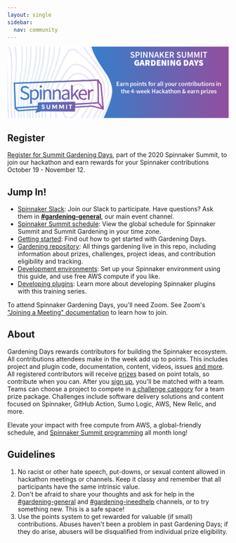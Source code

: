 ```yaml
---
layout: single
sidebar:
  nav: community
---
```

![image](summit-gardening-banner.png)
## Register
[Register for Summit Gardening Days](https://events.linuxfoundation.org/spinnaker-summit/register/), part of the 2020 Spinnaker Summit, to join our hackathon and earn rewards for your Spinnaker contributions October 19 - November 12.

## Jump In!
- [Spinnaker Slack](https://join.spinnaker.io): Join our Slack to participate. Have questions? Ask them in [__#gardening-general__](https://spinnakerteam.slack.com/archives/CV4A90DPF), our main event channel.
- [Spinnaker Summit schedule](https://events.linuxfoundation.org/spinnaker-summit/program/schedule/): View the global schedule for Spinnaker Summit and Summit Gardening in your time zone.
- [Getting started](https://github.com/spinnaker-hackathon/gardening/blob/master/getting-started.md): Find out how to get started with Gardening Days.
- [Gardening repository](https://github.com/spinnaker-hackathon/gardening): All things gardening live in this repo, including information about prizes, challenges, project ideas, and contribution eligibility and tracking.
- [Development environments](dev-environment.md): Set up your Spinnaker environment using this guide, and use free AWS compute if you like.
- [Developing plugins](developing-plugins.md): Learn more about developing Spinnaker plugins with this training series.

To attend Spinnaker Gardening Days, you'll need Zoom. See Zoom's ["Joining a Meeting" documentation](https://support.zoom.us/hc/en-us/articles/201362193-Joining-a-Meeting) to learn how to join.

## About
Gardening Days rewards contributors for building the Spinnaker ecosystem. All contributions attendees make in the week add up to points. This includes project and plugin code, documentation, content, videos, issues [and more](https://spinnaker.io/community/gardening/what-to-hack/). All registered contributors will receive [prizes](https://github.com/spinnaker-hackathon/gardening/blob/master/prizes.md) based on point totals, so contribute when you can. After you [sign up](https://events.linuxfoundation.org/spinnaker-summit/register/), you'll be matched with a team. Teams can choose a project to compete in [a challenge category](https://github.com/spinnaker-hackathon/gardening/blob/master/challenges.md) for a team prize package. Challenges include software delivery solutions and content focused on Spinnaker, GitHub Action, Sumo Logic, AWS, New Relic, and more.

Elevate your impact with free compute from AWS, a global-friendly schedule, and [Spinnaker Summit programming](https://events.linuxfoundation.org/spinnaker-summit/program/schedule/) all month long!

## Guidelines
1. No racist or other hate speech, put-downs, or sexual content allowed in hackathon meetings or channels. Keep it classy and remember that all participants have the same intrinsic value.
2. Don't be afraid to share your thoughts and ask for help in the [#gardening-general](https://spinnakerteam.slack.com/archives/CV4A90DPF) and [#gardening-ineedhelp](https://spinnakerteam.slack.com/archives/CURFZGL2E) channels, or to try something new. This is a safe space!
3. Use the points system to get rewarded for valuable (if small) contributions. Abuses haven't been a problem in past Gardening Days; if they do arise, abusers will be disqualified from individual prize eligibility.
